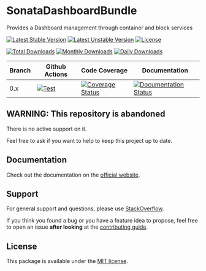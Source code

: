 <!--
DO NOT EDIT THIS FILE!

It's auto-generated by sonata-project/dev-kit package.
-->

# SonataDashboardBundle

Provides a Dashboard management through container and block services

[![Latest Stable Version](https://poser.pugx.org/sonata-project/dashboard-bundle/v/stable)](https://packagist.org/packages/sonata-project/dashboard-bundle)
[![Latest Unstable Version](https://poser.pugx.org/sonata-project/dashboard-bundle/v/unstable)](https://packagist.org/packages/sonata-project/dashboard-bundle)
[![License](https://poser.pugx.org/sonata-project/dashboard-bundle/license)](https://packagist.org/packages/sonata-project/dashboard-bundle)

[![Total Downloads](https://poser.pugx.org/sonata-project/dashboard-bundle/downloads)](https://packagist.org/packages/sonata-project/dashboard-bundle)
[![Monthly Downloads](https://poser.pugx.org/sonata-project/dashboard-bundle/d/monthly)](https://packagist.org/packages/sonata-project/dashboard-bundle)
[![Daily Downloads](https://poser.pugx.org/sonata-project/dashboard-bundle/d/daily)](https://packagist.org/packages/sonata-project/dashboard-bundle)

Branch | Github Actions | Code Coverage | Documentation |
------ | -------------- | ------------- | ------------- |
0.x | [![Test][test_unstable_badge]][test_unstable_link] | [![Coverage Status][coverage_unstable_badge]][coverage_unstable_link] | [![Documentation Status][documentation_unstable_badge]][documentation_unstable_link] |

## WARNING: This repository is abandoned

There is no active support on it.

Feel free to ask if you want to help to keep this project up to date.

## Documentation

Check out the documentation on the [official website](https://docs.sonata-project.org/projects/SonataDashboardBundle).

## Support

For general support and questions, please use [StackOverflow](http://stackoverflow.com/questions/tagged/sonata).

If you think you found a bug or you have a feature idea to propose, feel free to open an issue
**after looking** at the [contributing guide](CONTRIBUTING.md).

## License

This package is available under the [MIT license](LICENSE).

[test_unstable_badge]: https://github.com/sonata-project/SonataDashboardBundle/workflows/Test/badge.svg?branch=0.x
[test_unstable_link]: https://github.com/sonata-project/SonataDashboardBundle/actions?query=workflow:test+branch:0.x
[coverage_unstable_badge]: https://codecov.io/gh/sonata-project/SonataDashboardBundle/branch/0.x/graph/badge.svg
[coverage_unstable_link]: https://codecov.io/gh/sonata-project/SonataDashboardBundle/branch/0.x
[documentation_unstable_badge]: https://readthedocs.org/projects/sonatadashboardbundle/badge/?version=0.x
[documentation_unstable_link]: https://docs.sonata-project.org/projects/SonataDashboardBundle/en/0.x/?badge=0.x
